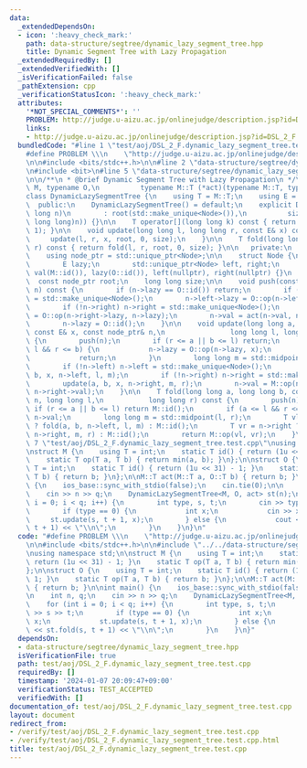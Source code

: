 ```yaml
---
data:
  _extendedDependsOn:
  - icon: ':heavy_check_mark:'
    path: data-structure/segtree/dynamic_lazy_segment_tree.hpp
    title: Dynamic Segment Tree with Lazy Propagation
  _extendedRequiredBy: []
  _extendedVerifiedWith: []
  _isVerificationFailed: false
  _pathExtension: cpp
  _verificationStatusIcon: ':heavy_check_mark:'
  attributes:
    '*NOT_SPECIAL_COMMENTS*': ''
    PROBLEM: http://judge.u-aizu.ac.jp/onlinejudge/description.jsp?id=DSL_2_F
    links:
    - http://judge.u-aizu.ac.jp/onlinejudge/description.jsp?id=DSL_2_F
  bundledCode: "#line 1 \"test/aoj/DSL_2_F.dynamic_lazy_segment_tree.test.cpp\"\n\
    #define PROBLEM \\\n    \"http://judge.u-aizu.ac.jp/onlinejudge/description.jsp?id=DSL_2_F\"\
    \n\n#include <bits/stdc++.h>\n\n#line 2 \"data-structure/segtree/dynamic_lazy_segment_tree.hpp\"\
    \n#include <bit>\n#line 5 \"data-structure/segtree/dynamic_lazy_segment_tree.hpp\"\
    \n\n/**\n * @brief Dynamic Segment Tree with Lazy Propagation\n */\ntemplate <typename\
    \ M, typename O,\n          typename M::T (*act)(typename M::T, typename O::T)>\n\
    class DynamicLazySegmentTree {\n    using T = M::T;\n    using E = O::T;\n\n \
    \  public:\n    DynamicLazySegmentTree() = default;\n    explicit DynamicLazySegmentTree(long\
    \ long n)\n        : root(std::make_unique<Node>()),\n          size(std::bit_ceil((unsigned\
    \ long long)n)) {}\n\n    T operator[](long long k) const { return fold(k, k +\
    \ 1); }\n\n    void update(long long l, long long r, const E& x) const {\n   \
    \     update(l, r, x, root, 0, size);\n    }\n\n    T fold(long long l, long long\
    \ r) const { return fold(l, r, root, 0, size); }\n\n   private:\n    struct Node;\n\
    \    using node_ptr = std::unique_ptr<Node>;\n\n    struct Node {\n        T val;\n\
    \        E lazy;\n        std::unique_ptr<Node> left, right;\n        Node() :\
    \ val(M::id()), lazy(O::id()), left(nullptr), right(nullptr) {}\n    };\n\n  \
    \  const node_ptr root;\n    long long size;\n\n    void push(const node_ptr&\
    \ n) const {\n        if (n->lazy == O::id()) return;\n        if (!n->left) n->left\
    \ = std::make_unique<Node>();\n        n->left->lazy = O::op(n->left->lazy, n->lazy);\n\
    \        if (!n->right) n->right = std::make_unique<Node>();\n        n->right->lazy\
    \ = O::op(n->right->lazy, n->lazy);\n        n->val = act(n->val, n->lazy);\n\
    \        n->lazy = O::id();\n    }\n\n    void update(long long a, long long b,\
    \ const E& x, const node_ptr& n,\n                long long l, long long r) const\
    \ {\n        push(n);\n        if (r <= a || b <= l) return;\n        if (a <=\
    \ l && r <= b) {\n            n->lazy = O::op(n->lazy, x);\n            push(n);\n\
    \            return;\n        }\n        long long m = std::midpoint(l, r);\n\
    \        if (!n->left) n->left = std::make_unique<Node>();\n        update(a,\
    \ b, x, n->left, l, m);\n        if (!n->right) n->right = std::make_unique<Node>();\n\
    \        update(a, b, x, n->right, m, r);\n        n->val = M::op(n->left->val,\
    \ n->right->val);\n    }\n\n    T fold(long long a, long long b, const node_ptr&\
    \ n, long long l,\n           long long r) const {\n        push(n);\n       \
    \ if (r <= a || b <= l) return M::id();\n        if (a <= l && r <= b) return\
    \ n->val;\n        long long m = std::midpoint(l, r);\n        T vl = n->left\
    \ ? fold(a, b, n->left, l, m) : M::id();\n        T vr = n->right ? fold(a, b,\
    \ n->right, m, r) : M::id();\n        return M::op(vl, vr);\n    }\n};\n#line\
    \ 7 \"test/aoj/DSL_2_F.dynamic_lazy_segment_tree.test.cpp\"\nusing namespace std;\n\
    \nstruct M {\n    using T = int;\n    static T id() { return (1u << 31) - 1; }\n\
    \    static T op(T a, T b) { return min(a, b); }\n};\n\nstruct O {\n    using\
    \ T = int;\n    static T id() { return (1u << 31) - 1; }\n    static T op(T a,\
    \ T b) { return b; }\n};\n\nM::T act(M::T a, O::T b) { return b; }\n\nint main()\
    \ {\n    ios_base::sync_with_stdio(false);\n    cin.tie(0);\n\n    int n, q;\n\
    \    cin >> n >> q;\n    DynamicLazySegmentTree<M, O, act> st(n);\n    for (int\
    \ i = 0; i < q; i++) {\n        int type, s, t;\n        cin >> type >> s >> t;\n\
    \        if (type == 0) {\n            int x;\n            cin >> x;\n       \
    \     st.update(s, t + 1, x);\n        } else {\n            cout << st.fold(s,\
    \ t + 1) << \"\\n\";\n        }\n    }\n}\n"
  code: "#define PROBLEM \\\n    \"http://judge.u-aizu.ac.jp/onlinejudge/description.jsp?id=DSL_2_F\"\
    \n\n#include <bits/stdc++.h>\n\n#include \"../../data-structure/segtree/dynamic_lazy_segment_tree.hpp\"\
    \nusing namespace std;\n\nstruct M {\n    using T = int;\n    static T id() {\
    \ return (1u << 31) - 1; }\n    static T op(T a, T b) { return min(a, b); }\n\
    };\n\nstruct O {\n    using T = int;\n    static T id() { return (1u << 31) -\
    \ 1; }\n    static T op(T a, T b) { return b; }\n};\n\nM::T act(M::T a, O::T b)\
    \ { return b; }\n\nint main() {\n    ios_base::sync_with_stdio(false);\n    cin.tie(0);\n\
    \n    int n, q;\n    cin >> n >> q;\n    DynamicLazySegmentTree<M, O, act> st(n);\n\
    \    for (int i = 0; i < q; i++) {\n        int type, s, t;\n        cin >> type\
    \ >> s >> t;\n        if (type == 0) {\n            int x;\n            cin >>\
    \ x;\n            st.update(s, t + 1, x);\n        } else {\n            cout\
    \ << st.fold(s, t + 1) << \"\\n\";\n        }\n    }\n}"
  dependsOn:
  - data-structure/segtree/dynamic_lazy_segment_tree.hpp
  isVerificationFile: true
  path: test/aoj/DSL_2_F.dynamic_lazy_segment_tree.test.cpp
  requiredBy: []
  timestamp: '2024-01-07 20:09:47+09:00'
  verificationStatus: TEST_ACCEPTED
  verifiedWith: []
documentation_of: test/aoj/DSL_2_F.dynamic_lazy_segment_tree.test.cpp
layout: document
redirect_from:
- /verify/test/aoj/DSL_2_F.dynamic_lazy_segment_tree.test.cpp
- /verify/test/aoj/DSL_2_F.dynamic_lazy_segment_tree.test.cpp.html
title: test/aoj/DSL_2_F.dynamic_lazy_segment_tree.test.cpp
---
```

